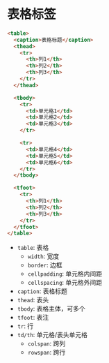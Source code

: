 # 表格标签

```html
<table>
  <caption>表格标题</caption>
  <thead>
    <tr>
      <th>列1</th>
      <th>列2</th>
      <th>列3</th>
    </tr>
  </thead>

  <tbody>
    <tr>
      <td>单元格1</td>
      <td>单元格2</td>
      <td>单元格3</td>
    </tr>

    <tr>
      <td>单元格4</td>
      <td>单元格5</td>
      <td>单元格6</td>
    </tr>
  </tbody>

  <tfoot>
    <tr>
      <th>列1</th>
      <th>列2</th>
      <th>列3</th>
    </tr>
  </tfoot>
</table>
```

* `table`: 表格
  * `width`: 宽度
  * `border`: 边框
  * `cellpadding`: 单元格内间距
  * `cellspacing`: 单元格外间距
* `caption`: 表格标题
* `thead`: 表头
* `tbody`: 表格主体，可多个
* `tfoot`: 表注
* `tr`: 行
* `td/th`: 单元格/表头单元格
  * `colspan`: 跨列
  * `rowspan`: 跨行